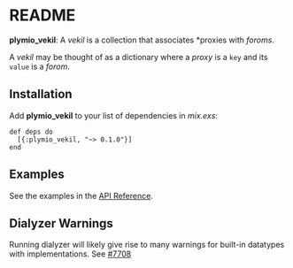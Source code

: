 # README

**plymio\_vekil**: A *vekil* is a collection that associates *proxies with *foroms*.

A *vekil* may be thought of as a dictionary where a *proxy* is a `key`
and its `value` is a *forom*.

## Installation

Add **plymio\_vekil** to your list of dependencies in *mix.exs*:

    def deps do
      [{:plymio_vekil, "~> 0.1.0"}]
    end

## Examples

See the examples in the [API Reference](<https://hexdocs.pm/plymio_vekil/api-reference.html>).

## Dialyzer Warnings

Running dialyzer will likely give rise to many warnings for built-in
datatypes with implementations.  See
[#7708](https://github.com/elixir-lang/elixir/issues/7708)

